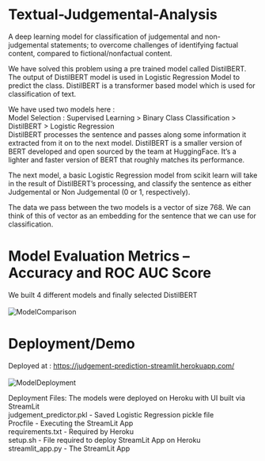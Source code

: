# Textual-Judgemental-Analysis
A deep learning model for classification of judgemental and non-judgemental statements; to overcome challenges of identifying factual content, compared to fictional/nonfactual content.

We have solved this problem using a pre trained model called DistilBERT. The output of DistilBERT model is used in Logistic Regression Model to predict the class. DistilBERT is a transformer based model which is used for classification of text.

We have used two models here :  
Model Selection : Supervised Learning > Binary Class Classification > DistilBERT > Logistic Regression  
DistilBERT processes the sentence and passes along some information it extracted from it on to the next model. DistilBERT is a smaller version of BERT developed and open sourced by the team at HuggingFace. It’s a lighter and faster version of BERT that roughly matches its performance.

The next model, a basic Logistic Regression model from scikit learn will take in the result of DistilBERT’s processing, and classify the sentence as either Judgemental or Non Judgemental (0 or 1, respectively).

The data we pass between the two models is a vector of size 768. We can think of this of vector as an embedding for the sentence that we can use for classification.

# Model Evaluation Metrics – Accuracy and ROC AUC Score  
We built 4 different models and finally selected DistilBERT  
<br/>
![ModelComparison](https://user-images.githubusercontent.com/53824674/130576412-8d82de04-ca51-4677-8d92-4fa6baa2b4a9.png)

# Deployment/Demo  
Deployed at : https://judgement-prediction-streamlit.herokuapp.com/  
<br/>
![ModelDeployment](https://user-images.githubusercontent.com/53824674/130576560-00891ec7-fd5e-4b20-a72f-5af8a3a7445d.png)


Deployment Files: The models were deployed on Heroku with UI built via StreamLit
<br/>
judgement_predictor.pkl - Saved Logistic Regression pickle file  
Procfile - Executing the StreamLit App  
requirements.txt - Required by Heroku  
setup.sh - File required to deploy StreamLit App on Heroku  
streamlit_app.py - The StreamLit App  
